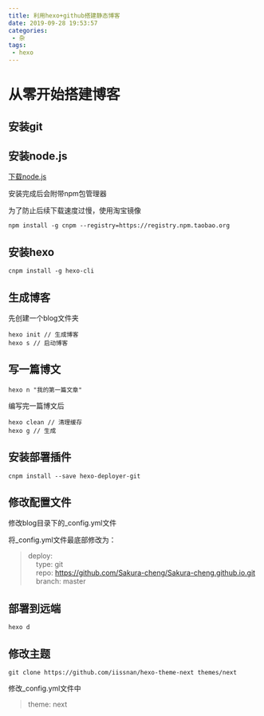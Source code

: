 ```yaml
---
title: 利用hexo+github搭建静态博客
date: 2019-09-28 19:53:57
categories:
 - 杂
tags: 
 - hexo
---
```


# 从零开始搭建博客
<!-- more -->
## 安装git

## 安装node.js
[下载node.js](http://nodejs.cn/download/)

安装完成后会附带npm包管理器

为了防止后续下载速度过慢，使用淘宝镜像
```
npm install -g cnpm --registry=https://registry.npm.taobao.org
```

## 安装hexo
```
cnpm install -g hexo-cli
```

## 生成博客
先创建一个blog文件夹

```
hexo init // 生成博客
hexo s // 启动博客
```

## 写一篇博文
```
hexo n "我的第一篇文章"
```
编写完一篇博文后
```
hexo clean // 清理缓存
hexo g // 生成
```

## 安装部署插件
```
cnpm install --save hexo-deployer-git
```

## 修改配置文件
修改blog目录下的_config.yml文件

将_config.yml文件最底部修改为：  
> deploy:  
> &nbsp;&nbsp;&nbsp;&nbsp;type: git  
> &nbsp;&nbsp;&nbsp;&nbsp;repo: https://github.com/Sakura-cheng/Sakura-cheng.github.io.git  
> &nbsp;&nbsp;&nbsp;&nbsp;branch: master

## 部署到远端
```
hexo d
```

## 修改主题
```
git clone https://github.com/iissnan/hexo-theme-next themes/next
```

修改_config.yml文件中
> theme: next